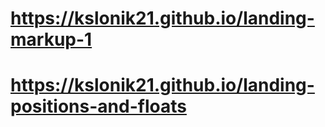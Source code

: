 # https://kslonik21.github.io/landing-markup-1
# https://kslonik21.github.io/landing-positions-and-floats
